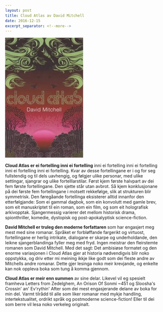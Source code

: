 ```yaml
---
layout: post
title: Cloud Atlas av David Mitchell
date: 2016-12-15
excerpt_separator: <!--more-->
---
```


![Omslaget til Cloud Atlas viser boktittelen mot ei teikning av ein solnedgang](/images/cloudatlas.jpg)

**Cloud Atlas er ei fortelling inni ei fortelling** inni ei fortelling inni ei fortelling inni ei fortelling inni ei fortelling. Kvar av desse fortellingane er i og for seg fullstendig og til dels uavhengig, og følgjer ulike personar, med ulike settingar, sjangrar og ulike fortelllarstilar. <!--more--> Først kjem første halvpart av dei fem første fortellingane. Den sjette står utan avbrot. Så kjem konklusjonane på dei første fem fortellingane i motsett rekkefølge, slik at strukturen blir symmetrisk. Den føregåande fortellinga eksisterer alltid innanfor den etterfølgjande: Som ei gammal dagbok, som ein konvolutt med gamle brev, som eit manuskriptet til ein roman, som ein film, og som eit holografisk arkivopptak. Sjangermessig varierer det mellom historisk drama, spionthriller, komedie, dystopisk og post-apokalyptisk science-fiction.

**David Mitchell er truleg den moderne forfattaren** som har engasjert meg mest med sine romanar. Språket er forbløffande fargerikt og virtuost, fortellingane er herlig intrikate, dialogane er skarpe og underholdande, den leikne sjangerblandinga fyller meg med fryd. Ingen meistrar den fleirstemte romanen som David Mitchell. Med det sagt: Det ambisiøse formatet og den enorme variasjonen i Cloud Atlas gjer at historia nødvendigvis blir noko oppstykka, og driv etter mi meining ikkje like godt som dei fleste andre av Mitchells andre romanar. Dette gjer lesinga noko meir krevjande, og enkelte kan nok oppleva boka som tung å komma gjennom.

**Cloud Atlas er meir enn summen** av sine delar. Likevel vil eg spesielt framheva Letters from Zedelghem, An Orison Of Sonmi ~451 og Sloosha's Crossin' an' Ev'rythin' After som dei mest engasjerande delane av boka for min del. Varmt tilrådd til alle som liker romanar med mykje handling, intertekstualitet, ordrikt språk og postmoderne science-fiction! Eller til dei som berre vil lesa noko verkeleg originalt.